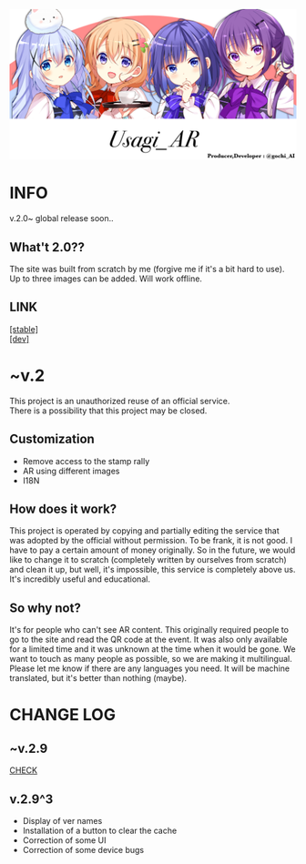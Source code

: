 ![](無題1_20230731153352.png)

<h1>INFO</h1>
v.2.0~ global release soon..

<h2>What't 2.0??</h2>
The site was built from scratch by me (forgive me if it's a bit hard to use).
Up to three images can be added. 
Will work offline.

<h2>LINK</h2>
<a href='https://yumemi.web.app/usagi_AR/'>[stable]</a><br>
<a href='https://gochiai.github.io/usagi_AR/'>[dev]</a>


<br>
<h1>~v.2</h1>

This project is an unauthorized reuse of an official service.  
There is a possibility that this project may be closed.  

<h2>Customization</h2>

- Remove access to the stamp rally  
- AR using different images  
- I18N

<h2>How does it work?</h2>
This project is operated by copying and partially editing the service that was adopted by the official without permission.  
To be frank, it is not good.  
I have to pay a certain amount of money originally.  
So in the future, we would like to change it to scratch (completely written by ourselves from scratch) and clean it up, but well, it's impossible, this service is completely above us.   It's incredibly useful and educational.  
<h2>So why not?</h2>
It's for people who can't see AR content.  
This originally required people to go to the site and read the QR code at the event.  
It was also only available for a limited time and it was unknown at the time when it would be gone.
We want to touch as many people as possible, so we are making it multilingual.  
Please let me know if there are any languages you need.  
It will be machine translated, but it's better than nothing (maybe).  

<br/>
<h1>CHANGE LOG</h1>
<h2 name="~v.2.9">~v.2.9</h2>
<a href='https://github.com/gochiAI/usagi_AR/discussions/5'>CHECK</a>
<h2 name="v2.9_3">v.2.9^3</h2>

- Display of ver names
- Installation of a button to clear the cache
- Correction of some UI
- Correction of some device bugs



